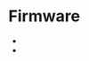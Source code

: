 # Firmware

- [](https://software.intel.com/en-us/updating-firmware-for-arduino-mac-linux)
- [](http://downloadmirror.intel.com/24748/eng/IntelGalileoFirmwareUpdaterUserGuide-1.0.4.pdf)
